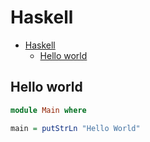 # Haskell

<!--ts-->
* [Haskell](hasekll.md#haskell)
   * [Hello world](hasekll.md#hello-world)

<!-- Added by: runner, at: Sun Feb 13 12:05:27 UTC 2022 -->

<!--te-->

## Hello world
```haskell
module Main where

main = putStrLn "Hello World"
```
